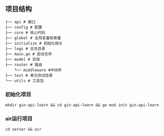 ## 项目结构

```shell
├── api # 接口
├── config # 配置
├── core # 核心代码
├── global # 全局变量和常量
├── initialize # 初始化相关
├── logs # 日志目录
├── main.go # 启动文件
├── model # 实体
├── router # 路由
    └── middleware #中间件
├── test # 单元测试目录
└── utils # 工具包
```

### 初始化项目

```shell
mkdir gin-api-learn && cd gin-api-learn && go mod init gin-api-learn
```

### air运行项目

```shell
cd server && air
```
